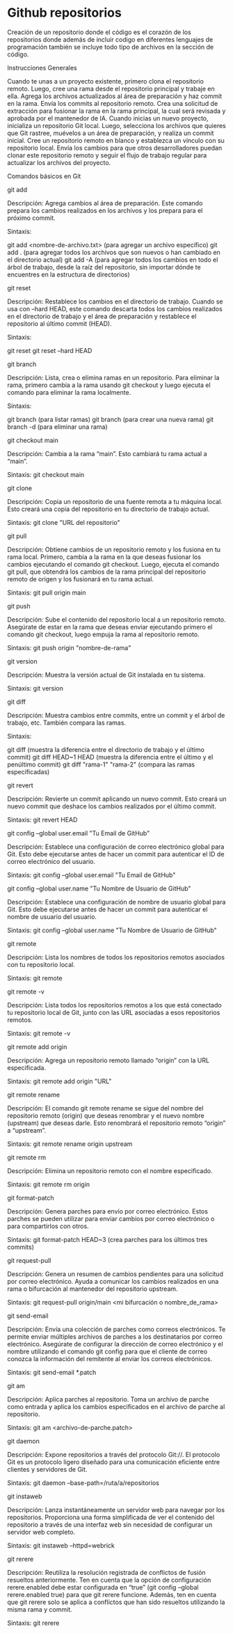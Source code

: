 # Github repositorios

Creación de un repositorio donde el código es el corazón de los repositorios donde además de incluir codigo en diferentes lenguajes de programación también se incluye todo tipo de archivos en la sección de código. 

Instrucciones Generales

Cuando te unas a un proyecto existente, primero clona el repositorio remoto. Luego, cree una rama desde el repositorio principal y trabaje en ella. Agrega los archivos actualizados al área de preparación y haz commit en la rama. Envía los commits al repositorio remoto. Crea una solicitud de extracción para fusionar la rama en la rama principal, la cual será revisada y aprobada por el mantenedor de IA. Cuando inicias un nuevo proyecto, inicializa un repositorio Git local. Luego, selecciona los archivos que quieres que Git rastree, muévelos a un área de preparación, y realiza un commit inicial. Cree un repositorio remoto en blanco y establezca un vínculo con su repositorio local. Envía los cambios para que otros desarrolladores puedan clonar este repositorio remoto y seguir el flujo de trabajo regular para actualizar los archivos del proyecto.

Comandos básicos en Git 

git add

Descripción: Agrega cambios al área de preparación. Este comando prepara los cambios realizados en los archivos y los prepara para el próximo commit.

Sintaxis:

git add <nombre-de-archivo.txt> (para agregar un archivo específico)
git add . (para agregar todos los archivos que son nuevos o han cambiado en el directorio actual)
git add -A (para agregar todos los cambios en todo el árbol de trabajo, desde la raíz del repositorio, sin importar dónde te encuentres en la estructura de directorios)

git reset

Descripción: Restablece los cambios en el directorio de trabajo. Cuando se usa con –hard HEAD, este comando descarta todos los cambios realizados en el directorio de trabajo y el área de preparación y restablece el repositorio al último commit (HEAD).

Sintaxis:

git reset
git reset –hard HEAD

git branch

Descripción: Lista, crea o elimina ramas en un repositorio. Para eliminar la rama, primero cambia a la rama usando git checkout y luego ejecuta el comando para eliminar la rama localmente.

Sintaxis:

git branch (para listar ramas)
git branch <nueva-rama> (para crear una nueva rama)
git branch -d <nombre-de-rama> (para eliminar una rama)

git checkout main

Descripción: Cambia a la rama “main”. Esto cambiará tu rama actual a “main”.

Sintaxis: git checkout main

git clone

Descripción: Copia un repositorio de una fuente remota a tu máquina local. Esto creará una copia del repositorio en tu directorio de trabajo actual.

Sintaxis: git clone "URL del repositorio"

git pull

Descripción: Obtiene cambios de un repositorio remoto y los fusiona en tu rama local. Primero, cambia a la rama en la que deseas fusionar los cambios ejecutando el comando git checkout. Luego, ejecuta el comando git pull, que obtendrá los cambios de la rama principal del repositorio remoto de origen y los fusionará en tu rama actual.

Sintaxis: git pull origin main

git push

Descripción: Sube el contenido del repositorio local a un repositorio remoto. Asegúrate de estar en la rama que deseas enviar ejecutando primero el comando git checkout, luego empuja la rama al repositorio remoto.

Sintaxis: git push origin "nombre-de-rama"

git version

Descripción: Muestra la versión actual de Git instalada en tu sistema.

Sintaxis: git version

git diff

Descripción: Muestra cambios entre commits, entre un commit y el árbol de trabajo, etc. También compara las ramas.

Sintaxis:

git diff (muestra la diferencia entre el directorio de trabajo y el último commit)
git diff HEAD~1 HEAD (muestra la diferencia entre el último y el penúltimo commit)
git diff "rama-1" "rama-2" (compara las ramas especificadas)

git revert

Descripción: Revierte un commit aplicando un nuevo commit. Esto creará un nuevo commit que deshace los cambios realizados por el último commit.

Sintaxis: git revert HEAD

git config –global user.email "Tu Email de GitHub"

Descripción: Establece una configuración de correo electrónico global para Git. Esto debe ejecutarse antes de hacer un commit para autenticar el ID de correo electrónico del usuario.

Sintaxis: git config –global user.email "Tu Email de GitHub"

git config –global user.name "Tu Nombre de Usuario de GitHub"

Descripción: Establece una configuración de nombre de usuario global para Git. Esto debe ejecutarse antes de hacer un commit para autenticar el nombre de usuario del usuario.

Sintaxis: git config –global user.name "Tu Nombre de Usuario de GitHub"

git remote

Descripción: Lista los nombres de todos los repositorios remotos asociados con tu repositorio local.

Sintaxis: git remote

git remote -v

Descripción: Lista todos los repositorios remotos a los que está conectado tu repositorio local de Git, junto con las URL asociadas a esos repositorios remotos.

Sintaxis: git remote -v

git remote add origin <URL>

Descripción: Agrega un repositorio remoto llamado “origin” con la URL especificada.

Sintaxis: git remote add origin "URL"

git remote rename

Descripción: El comando git remote rename se sigue del nombre del repositorio remoto (origin) que deseas renombrar y el nuevo nombre (upstream) que deseas darle. Esto renombrará el repositorio remoto “origin” a “upstream”.

Sintaxis: git remote rename origin upstream

git remote rm <nombre>

Descripción: Elimina un repositorio remoto con el nombre especificado.

Sintaxis: git remote rm origin

git format-patch

Descripción: Genera parches para envío por correo electrónico. Estos parches se pueden utilizar para enviar cambios por correo electrónico o para compartirlos con otros.

Sintaxis: git format-patch HEAD~3 (crea parches para los últimos tres commits)

git request-pull

Descripción: Genera un resumen de cambios pendientes para una solicitud por correo electrónico. Ayuda a comunicar los cambios realizados en una rama o bifurcación al mantenedor del repositorio upstream.

Sintaxis: git request-pull origin/main <mi bifurcación o nombre_de_rama>

git send-email

Descripción: Envía una colección de parches como correos electrónicos. Te permite enviar múltiples archivos de parches a los destinatarios por correo electrónico. Asegúrate de configurar la dirección de correo electrónico y el nombre utilizando el comando git config para que el cliente de correo conozca la información del remitente al enviar los correos electrónicos.

Sintaxis: git send-email *.patch

git am

Descripción: Aplica parches al repositorio. Toma un archivo de parche como entrada y aplica los cambios especificados en el archivo de parche al repositorio.

Sintaxis: git am <archivo-de-parche.patch>

git daemon

Descripción: Expone repositorios a través del protocolo Git://. El protocolo Git es un protocolo ligero diseñado para una comunicación eficiente entre clientes y servidores de Git.

Sintaxis: git daemon –base-path=/ruta/a/repositorios

git instaweb

Descripción: Lanza instantáneamente un servidor web para navegar por los repositorios. Proporciona una forma simplificada de ver el contenido del repositorio a través de una interfaz web sin necesidad de configurar un servidor web completo.

Sintaxis: git instaweb –httpd=webrick

git rerere

Descripción: Reutiliza la resolución registrada de conflictos de fusión resueltos anteriormente. Ten en cuenta que la opción de configuración rerere.enabled debe estar configurada en “true” (git config –global rerere.enabled true) para que git rerere funcione. Además, ten en cuenta que git rerere solo se aplica a conflictos que han sido resueltos utilizando la misma rama y commit.

Sintaxis: git rerere
